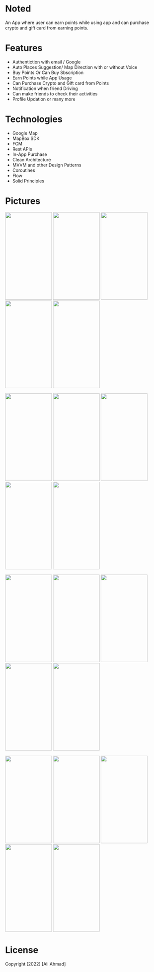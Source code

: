 # Noted

An App where user can earn points while using app and can purchase crypto and gift card from earning points.


# Features
- Authentiction with email / Google 
- Auto Places Suggestion/ Map Direction with or without Voice
- Buy Points Or Can Buy Sbscription
- Earn Points while App Usage 
- Can Purchase Crypto and Gift card from Points
- Notification when friend Driving
- Can make friends to check their activities
- Profile Updation or many more


# Technologies
- Google Map
- MapBox SDK
- FCM
- Rest APIs
- In-App Purchase
- Clean Architecture
- MVVM and other Design Patterns
- Coroutines
- Flow
- Solid Principles



# Pictures
<p float="left">
<img src="https://github.com/aliahmad3937/Centrum/blob/master/asset/login.jpg" width="150" height="280">
<img src="https://github.com/aliahmad3937/Centrum/blob/master/asset/signup.jpg" width="150" height="280">
<img src="https://github.com/aliahmad3937/Centrum/blob/master/asset/homePage.jpg" width="150" height="280">
<img src="https://github.com/aliahmad3937/Centrum/blob/master/asset/googleMap.jpg" width="150" height="280">
<img src="https://github.com/aliahmad3937/Centrum/blob/master/asset/activityTimer.jpg" width="150" height="280">
</p>

<p float="left">
<img src="https://github.com/aliahmad3937/Centrum/blob/master/asset/mapBoxDirection.jpg" width="150" height="280">
<img src="https://github.com/aliahmad3937/Centrum/blob/master/asset/placeSearch.jpg" width="150" height="280">
<img src="https://github.com/aliahmad3937/Centrum/blob/master/asset/autoPlaceSuggestions.jpg" width="150" height="280">
<img src="https://github.com/aliahmad3937/Centrum/blob/master/asset/googleMap.jpg" width="150" height="280">
<img src="https://github.com/aliahmad3937/Centrum/blob/master/asset/leftDrawer.jpg" width="150" height="280">
</p>

<p float="left">
<img src="https://github.com/aliahmad3937/Centrum/blob/master/asset/incentives.jpg" width="150" height="280">
<img src="https://github.com/aliahmad3937/Centrum/blob/master/asset/gift.jpg" width="150" height="280">
<img src="https://github.com/aliahmad3937/Centrum/blob/master/asset/cryptoWallets.jpg" width="150" height="280">
<img src="https://github.com/aliahmad3937/Centrum/blob/master/asset/earnPoints.jpg" width="150" height="280">
<img src="https://github.com/aliahmad3937/Centrum/blob/master/asset/focus.jpg" width="150" height="280">
</p>

<p float="left">
<img src="https://github.com/aliahmad3937/Centrum/blob/master/asset/myPoints.jpg" width="150" height="280">
<img src="https://github.com/aliahmad3937/Centrum/blob/master/asset/myReward.jpg" width="150" height="280">
<img src="https://github.com/aliahmad3937/Centrum/blob/master/asset/profile.jpg" width="150" height="280">
<img src="https://github.com/aliahmad3937/Centrum/blob/master/asset/buyPoints.jpg" width="150" height="280">
<img src="https://github.com/aliahmad3937/Centrum/blob/master/asset/buySubscription.jpg" width="150" height="280">
</p>


# License
Copyright [2022] [Ali Ahmad]
